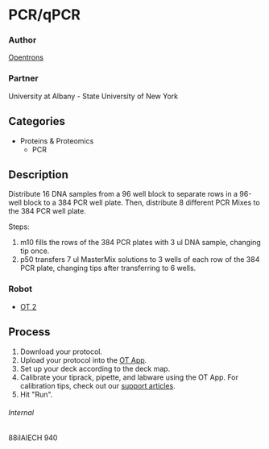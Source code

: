 # PCR/qPCR

### Author
[Opentrons](http://www.opentrons.com/)

### Partner
University at Albany - State University of New York

## Categories
* Proteins & Proteomics
  * PCR

## Description
Distribute 16 DNA samples from a 96 well block to separate rows in a 96-well block to a 384 PCR well plate. Then, distribute 8 different PCR Mixes to the 384 PCR well plate.  

Steps:
1. m10 fills the rows of the 384 PCR plates with 3 ul DNA sample, changing tip once.
2. p50 transfers 7 ul MasterMix solutions to 3 wells of each row of the 384 PCR plate, changing tips after transferring to 6 wells.

### Robot
* [OT 2](https://opentrons.com/ot-2)

## Process
1. Download your protocol.
2. Upload your protocol into the [OT App](https://opentrons.com/ot-app).
3. Set up your deck according to the deck map.
4. Calibrate your tiprack, pipette, and labware using the OT App. For calibration tips, check out our [support articles](https://support.opentrons.com/ot-2/getting-started-software-setup/deck-calibration).
5. Hit "Run".

###### Internal
88iIAIECH
940
